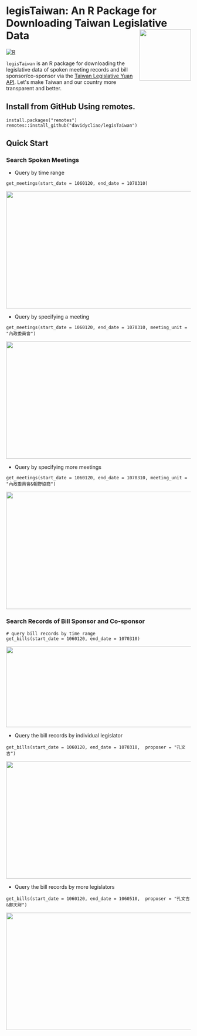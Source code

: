 # legisTaiwan: An R Package for Downloading Taiwan Legislative Data <img src="https://raw.githack.com/davidycliao/figures/master/hexsticker_tw.png" width="140" align="right" /> <br /> 

[![R](https://github.com/davidycliao/legisTaiwan/actions/workflows/r.yml/badge.svg)](https://github.com/davidycliao/legisTaiwan/actions/workflows/r.yml)

`legisTaiwan` is an R package for downloading the legislative data of spoken meeting records and bill sponsor/co-sponsor via the [Taiwan Legislative Yuan API](https://www.ly.gov.tw/Home/Index.aspx). Let's make Taiwan and our country more transparent and better. 




## Install from GitHub Using remotes.

```
install.packages("remotes")
remotes::install_github("davidycliao/legisTaiwan")
```

## Quick Start

### Search Spoken Meetings

- Query by time range

```
get_meetings(start_date = 1060120, end_date = 1070310)
```
<p align="center">
  <img width="550" height="320" src="https://raw.githack.com/davidycliao/figures/master/1.png" >
</p>

- Query by specifying a meeting

```
get_meetings(start_date = 1060120, end_date = 1070310, meeting_unit = "內政委員會")
```
<p align="center">
  <img width="550" height="320" src="https://raw.githack.com/davidycliao/figures/master/2.png" >
</p>

- Query by specifying more meetings

```
get_meetings(start_date = 1060120, end_date = 1070310, meeting_unit = "內政委員會&朝野協商")
```
<p align="center">
  <img width="550" height="320" src="https://raw.githack.com/davidycliao/figures/master/3.png" >
</p>

### Search Records of Bill Sponsor and Co-sponsor

```
# query bill records by time range
get_bills(start_date = 1060120, end_date = 1070310)
```

<p align="center">
  <img width="800" height="220" src="https://raw.githack.com/davidycliao/figures/master/4.png" >
</p>

- Query the bill records by individual legislator 

```
get_bills(start_date = 1060120, end_date = 1070310,  proposer = "孔文吉")
```

<p align="center">
  <img width="550" height="320" src="https://raw.githack.com/davidycliao/figures/master/5.png" >
</p>


- Query the bill records by more legislators

```
get_bills(start_date = 1060120, end_date = 1060510,  proposer = "孔文吉&鄭天財")
```

<p align="center">
  <img width="550" height="320" src="https://raw.githack.com/davidycliao/figures/master/6.png" >
</p>


